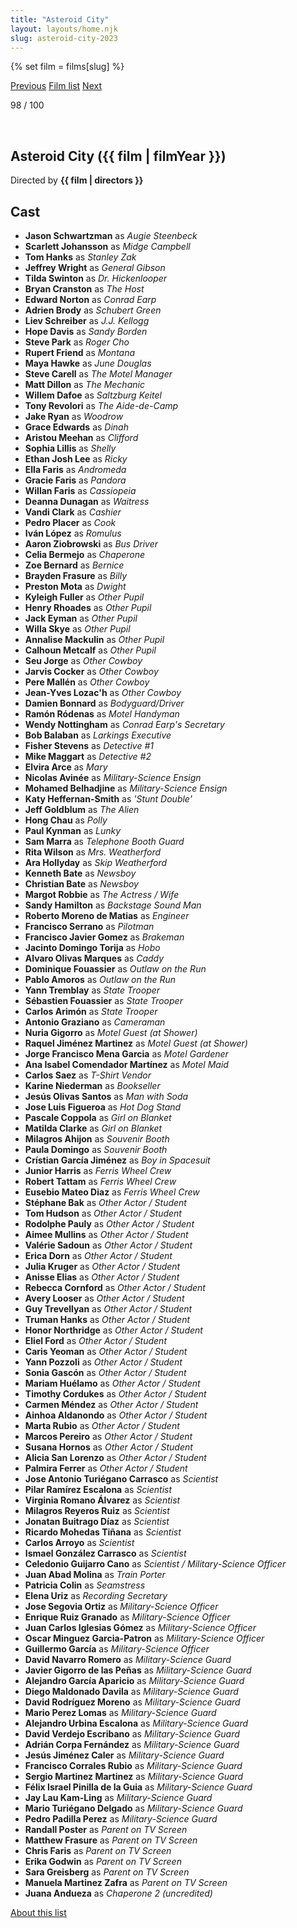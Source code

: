 ```yaml
---
title: "Asteroid City"
layout: layouts/home.njk
slug: asteroid-city-2023
---
```


{% set film = films[slug] %}

<nav class="films">
  <a class="prev" href="../blue-jean-2023">Previous</a>
  <a href="../">Film list</a>
  <a class="next" href="../killers-of-the-flower-moon-2023">Next</a>
</nav>

<p>98 / 100</p>

<article class="film">
  <div class="backdrop-and-poster">
    <img class="poster" src="../films/posters/asteroid-city-2023.jpg" alt="">
    <img class="backdrop" src="../films/backdrops/asteroid-city-2023.jpg" alt="">
  </div>

  <h1>Asteroid City ({{ film | filmYear }})</h1>

  

  <p class="director">
    Directed by <strong>{{ film | directors }}</strong>
  </p>


  <h2>
    Cast
  </h2>
  <ul>
            <li><strong>Jason Schwartzman</strong> as <em>Augie Steenbeck</em></li>
        <li><strong>Scarlett Johansson</strong> as <em>Midge Campbell</em></li>
        <li><strong>Tom Hanks</strong> as <em>Stanley Zak</em></li>
        <li><strong>Jeffrey Wright</strong> as <em>General Gibson</em></li>
        <li><strong>Tilda Swinton</strong> as <em>Dr. Hickenlooper</em></li>
        <li><strong>Bryan Cranston</strong> as <em>The Host</em></li>
        <li><strong>Edward Norton</strong> as <em>Conrad Earp</em></li>
        <li><strong>Adrien Brody</strong> as <em>Schubert Green</em></li>
        <li><strong>Liev Schreiber</strong> as <em>J.J. Kellogg</em></li>
        <li><strong>Hope Davis</strong> as <em>Sandy Borden</em></li>
        <li><strong>Steve Park</strong> as <em>Roger Cho</em></li>
        <li><strong>Rupert Friend</strong> as <em>Montana</em></li>
        <li><strong>Maya Hawke</strong> as <em>June Douglas</em></li>
        <li><strong>Steve Carell</strong> as <em>The Motel Manager</em></li>
        <li><strong>Matt Dillon</strong> as <em>The Mechanic</em></li>
        <li><strong>Willem Dafoe</strong> as <em>Saltzburg Keitel</em></li>
        <li><strong>Tony Revolori</strong> as <em>The Aide-de-Camp</em></li>
        <li><strong>Jake Ryan</strong> as <em>Woodrow</em></li>
        <li><strong>Grace Edwards</strong> as <em>Dinah</em></li>
        <li><strong>Aristou Meehan</strong> as <em>Clifford</em></li>
        <li><strong>Sophia Lillis</strong> as <em>Shelly</em></li>
        <li><strong>Ethan Josh Lee</strong> as <em>Ricky</em></li>
        <li><strong>Ella Faris</strong> as <em>Andromeda</em></li>
        <li><strong>Gracie Faris</strong> as <em>Pandora</em></li>
        <li><strong>Willan Faris</strong> as <em>Cassiopeia</em></li>
        <li><strong>Deanna Dunagan</strong> as <em>Waitress</em></li>
        <li><strong>Vandi Clark</strong> as <em>Cashier</em></li>
        <li><strong>Pedro Placer</strong> as <em>Cook</em></li>
        <li><strong>Iván López</strong> as <em>Romulus</em></li>
        <li><strong>Aaron Ziobrowski</strong> as <em>Bus Driver</em></li>
        <li><strong>Celia Bermejo</strong> as <em>Chaperone</em></li>
        <li><strong>Zoe Bernard</strong> as <em>Bernice</em></li>
        <li><strong>Brayden Frasure</strong> as <em>Billy</em></li>
        <li><strong>Preston Mota</strong> as <em>Dwight</em></li>
        <li><strong>Kyleigh Fuller</strong> as <em>Other Pupil</em></li>
        <li><strong>Henry Rhoades</strong> as <em>Other Pupil</em></li>
        <li><strong>Jack Eyman</strong> as <em>Other Pupil</em></li>
        <li><strong>Willa Skye</strong> as <em>Other Pupil</em></li>
        <li><strong>Annalise Mackulin</strong> as <em>Other Pupil</em></li>
        <li><strong>Calhoun Metcalf</strong> as <em>Other Pupil</em></li>
        <li><strong>Seu Jorge</strong> as <em>Other Cowboy</em></li>
        <li><strong>Jarvis Cocker</strong> as <em>Other Cowboy</em></li>
        <li><strong>Pere Mallén</strong> as <em>Other Cowboy</em></li>
        <li><strong>Jean-Yves Lozac'h</strong> as <em>Other Cowboy</em></li>
        <li><strong>Damien Bonnard</strong> as <em>Bodyguard/Driver</em></li>
        <li><strong>Ramón Ródenas</strong> as <em>Motel Handyman</em></li>
        <li><strong>Wendy Nottingham</strong> as <em>Conrad Earp's Secretary</em></li>
        <li><strong>Bob Balaban</strong> as <em>Larkings Executive</em></li>
        <li><strong>Fisher Stevens</strong> as <em>Detective #1</em></li>
        <li><strong>Mike Maggart</strong> as <em>Detective #2</em></li>
        <li><strong>Elvira Arce</strong> as <em>Mary</em></li>
        <li><strong>Nicolas Avinée</strong> as <em>Military-Science Ensign</em></li>
        <li><strong>Mohamed Belhadjine</strong> as <em>Military-Science Ensign</em></li>
        <li><strong>Katy Heffernan-Smith</strong> as <em>'Stunt Double'</em></li>
        <li><strong>Jeff Goldblum</strong> as <em>The Alien</em></li>
        <li><strong>Hong Chau</strong> as <em>Polly</em></li>
        <li><strong>Paul Kynman</strong> as <em>Lunky</em></li>
        <li><strong>Sam Marra</strong> as <em>Telephone Booth Guard</em></li>
        <li><strong>Rita Wilson</strong> as <em>Mrs. Weatherford</em></li>
        <li><strong>Ara Hollyday</strong> as <em>Skip Weatherford</em></li>
        <li><strong>Kenneth Bate</strong> as <em>Newsboy</em></li>
        <li><strong>Christian Bate</strong> as <em>Newsboy</em></li>
        <li><strong>Margot Robbie</strong> as <em>The Actress / Wife</em></li>
        <li><strong>Sandy Hamilton</strong> as <em>Backstage Sound Man</em></li>
        <li><strong>Roberto Moreno de Matias</strong> as <em>Engineer</em></li>
        <li><strong>Francisco Serrano</strong> as <em>Pilotman</em></li>
        <li><strong>Francisco Javier Gomez</strong> as <em>Brakeman</em></li>
        <li><strong>Jacinto Domingo Torija</strong> as <em>Hobo</em></li>
        <li><strong>Alvaro Olivas Marques</strong> as <em>Caddy</em></li>
        <li><strong>Dominique Fouassier</strong> as <em>Outlaw on the Run</em></li>
        <li><strong>Pablo Amoros</strong> as <em>Outlaw on the Run</em></li>
        <li><strong>Yann Tremblay</strong> as <em>State Trooper</em></li>
        <li><strong>Sébastien Fouassier</strong> as <em>State Trooper</em></li>
        <li><strong>Carlos Arimón</strong> as <em>State Trooper</em></li>
        <li><strong>Antonio Graziano</strong> as <em>Cameraman</em></li>
        <li><strong>Nuria Gigorro</strong> as <em>Motel Guest (at Shower)</em></li>
        <li><strong>Raquel Jiménez Martinez</strong> as <em>Motel Guest (at Shower)</em></li>
        <li><strong>Jorge Francisco Mena Garcia</strong> as <em>Motel Gardener</em></li>
        <li><strong>Ana Isabel Comendador Martínez</strong> as <em>Motel Maid</em></li>
        <li><strong>Carlos Saez</strong> as <em>T-Shirt Vendor</em></li>
        <li><strong>Karine Niederman</strong> as <em>Bookseller</em></li>
        <li><strong>Jesús Olivas Santos</strong> as <em>Man with Soda</em></li>
        <li><strong>Jose Luis Figueroa</strong> as <em>Hot Dog Stand</em></li>
        <li><strong>Pascale Coppola</strong> as <em>Girl on Blanket</em></li>
        <li><strong>Matilda Clarke</strong> as <em>Girl on Blanket</em></li>
        <li><strong>Milagros Ahijon</strong> as <em>Souvenir Booth</em></li>
        <li><strong>Paula Domingo</strong> as <em>Souvenir Booth</em></li>
        <li><strong>Crístian García Jiménez</strong> as <em>Boy in Spacesuit</em></li>
        <li><strong>Junior Harris</strong> as <em>Ferris Wheel Crew</em></li>
        <li><strong>Robert Tattam</strong> as <em>Ferris Wheel Crew</em></li>
        <li><strong>Eusebio Mateo Diaz</strong> as <em>Ferris Wheel Crew</em></li>
        <li><strong>Stéphane Bak</strong> as <em>Other Actor / Student</em></li>
        <li><strong>Tom Hudson</strong> as <em>Other Actor / Student</em></li>
        <li><strong>Rodolphe Pauly</strong> as <em>Other Actor / Student</em></li>
        <li><strong>Aimee Mullins</strong> as <em>Other Actor / Student</em></li>
        <li><strong>Valérie Sadoun</strong> as <em>Other Actor / Student</em></li>
        <li><strong>Erica Dorn</strong> as <em>Other Actor / Student</em></li>
        <li><strong>Julia Kruger</strong> as <em>Other Actor / Student</em></li>
        <li><strong>Anisse Elias</strong> as <em>Other Actor / Student</em></li>
        <li><strong>Rebecca Cornford</strong> as <em>Other Actor / Student</em></li>
        <li><strong>Avery Looser</strong> as <em>Other Actor / Student</em></li>
        <li><strong>Guy Trevellyan</strong> as <em>Other Actor / Student</em></li>
        <li><strong>Truman Hanks</strong> as <em>Other Actor / Student</em></li>
        <li><strong>Honor Northridge</strong> as <em>Other Actor / Student</em></li>
        <li><strong>Eliel Ford</strong> as <em>Other Actor / Student</em></li>
        <li><strong>Caris Yeoman</strong> as <em>Other Actor / Student</em></li>
        <li><strong>Yann Pozzoli</strong> as <em>Other Actor / Student</em></li>
        <li><strong>Sonia Gascón</strong> as <em>Other Actor / Student</em></li>
        <li><strong>Mariam Huélamo</strong> as <em>Other Actor / Student</em></li>
        <li><strong>Timothy Cordukes</strong> as <em>Other Actor / Student</em></li>
        <li><strong>Carmen Méndez</strong> as <em>Other Actor / Student</em></li>
        <li><strong>Ainhoa Aldanondo</strong> as <em>Other Actor / Student</em></li>
        <li><strong>Marta Rubio</strong> as <em>Other Actor / Student</em></li>
        <li><strong>Marcos Pereiro</strong> as <em>Other Actor / Student</em></li>
        <li><strong>Susana Hornos</strong> as <em>Other Actor / Student</em></li>
        <li><strong>Alicia San Lorenzo</strong> as <em>Other Actor / Student</em></li>
        <li><strong>Palmira Ferrer</strong> as <em>Other Actor / Student</em></li>
        <li><strong>Jose Antonio Turiégano Carrasco</strong> as <em>Scientist</em></li>
        <li><strong>Pilar Ramírez Escalona</strong> as <em>Scientist</em></li>
        <li><strong>Virginia Romano Álvarez</strong> as <em>Scientist</em></li>
        <li><strong>Milagros Reyeros Ruiz</strong> as <em>Scientist</em></li>
        <li><strong>Jonatan Buitrago Díaz</strong> as <em>Scientist</em></li>
        <li><strong>Ricardo Mohedas Tiñana</strong> as <em>Scientist</em></li>
        <li><strong>Carlos Arroyo</strong> as <em>Scientist</em></li>
        <li><strong>Ismael González Carrasco</strong> as <em>Scientist</em></li>
        <li><strong>Celedonio Guijarro Cano</strong> as <em>Scientist / Military-Science Officer</em></li>
        <li><strong>Juan Abad Molina</strong> as <em>Train Porter</em></li>
        <li><strong>Patricia Colin</strong> as <em>Seamstress</em></li>
        <li><strong>Elena Uriz</strong> as <em>Recording Secretary</em></li>
        <li><strong>Jose Segovia Ortiz</strong> as <em>Military-Science Officer</em></li>
        <li><strong>Enrique Ruiz Granado</strong> as <em>Military-Science Officer</em></li>
        <li><strong>Juan Carlos Iglesias Gómez</strong> as <em>Military-Science Officer</em></li>
        <li><strong>Oscar Minguez Garcia-Patron</strong> as <em>Military-Science Officer</em></li>
        <li><strong>Guillermo García</strong> as <em>Military-Science Officer</em></li>
        <li><strong>David Navarro Romero</strong> as <em>Military-Science Guard</em></li>
        <li><strong>Javier Gigorro de las Peñas</strong> as <em>Military-Science Guard</em></li>
        <li><strong>Alejandro García Aparicio</strong> as <em>Military-Science Guard</em></li>
        <li><strong>Diego Maldonado Davila</strong> as <em>Military-Science Guard</em></li>
        <li><strong>David Rodríguez Moreno</strong> as <em>Military-Science Guard</em></li>
        <li><strong>Mario Perez Lomas</strong> as <em>Military-Science Guard</em></li>
        <li><strong>Alejandro Urbina Escalona</strong> as <em>Military-Science Guard</em></li>
        <li><strong>David Verdejo Escribano</strong> as <em>Military-Science Guard</em></li>
        <li><strong>Adrián Corpa Fernández</strong> as <em>Military-Science Guard</em></li>
        <li><strong>Jesús Jiménez Caler</strong> as <em>Military-Science Guard</em></li>
        <li><strong>Francisco Corrales Rubio</strong> as <em>Military-Science Guard</em></li>
        <li><strong>Sergio Martinez Martinez</strong> as <em>Military-Science Guard</em></li>
        <li><strong>Félix Israel Pinilla de la Guia</strong> as <em>Military-Science Guard</em></li>
        <li><strong>Jay Lau Kam-Ling</strong> as <em>Military-Science Guard</em></li>
        <li><strong>Mario Turiégano Delgado</strong> as <em>Military-Science Guard</em></li>
        <li><strong>Pedro Padilla Perez</strong> as <em>Military-Science Guard</em></li>
        <li><strong>Randall Poster</strong> as <em>Parent on TV Screen</em></li>
        <li><strong>Matthew Frasure</strong> as <em>Parent on TV Screen</em></li>
        <li><strong>Chris Faris</strong> as <em>Parent on TV Screen</em></li>
        <li><strong>Erika Godwin</strong> as <em>Parent on TV Screen</em></li>
        <li><strong>Sara Greisberg</strong> as <em>Parent on TV Screen</em></li>
        <li><strong>Manuela Martinez Zafra</strong> as <em>Parent on TV Screen</em></li>
        <li><strong>Juana Andueza</strong> as <em>Chaperone 2 (uncredited)</em></li>
  </ul>
</article>
<footer>
  <a href="../about">About this list</a>
</footer>
